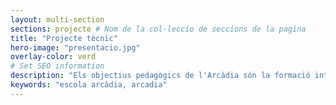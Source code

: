```yaml
---
layout: multi-section
sections: projecte # Nom de la col·leccio de seccions de la pagina
title: "Projecte tècnic"
hero-image: "presentacio.jpg"
overlay-color: verd
# Set SEO information
description: "Els objectius pedagògics de l'Arcàdia són la formació integral de les persones."
keywords: "escola arcàdia, arcadia"
---
```

